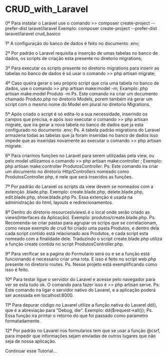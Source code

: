 # CRUD_with_Laravel

0º Para instalar o Laravel use o comando >> composer create-project --prefer-dist laravel/laravel <nome do projeto>
  Exemplo: composer create-project --prefer-dist laravel/laravel crud_basico

1º A configuração do banco de dados é feito no documento .env;

2º Por padrão o Laravel requisita a inserção de umas tabelas no banco de dados, os scripts de criação esta presente no diretorio migrations;

3º Para executar os scripts presente no diretorio migrations para inserir as tabelas no banco de dados é só usar o comando >> php artisan migrate;

4º Caso queira gerar o seu próprio script que cria uma tabela no banco de dados, use o comando >> php artisan make:model <nome do modelo> -m;
  Examplo: php artisan make:model Produto -m
  Ps. Este comando ira criar um documento chamado Produto.php no diretorio Models, porem também irá gerar um script com o mesmo nome do Model em plural no diretorio Migrations.
  
5º Após criado o script é só edita-lo a sua necessidade, inserindo os campos que precisa, e após isso executar o comando >> php artisan migrate, que ira gerar a nova tabela no banco de dados que ja esta configurado no documento .env;
Ps. A tabela padrão migrations do Laravel armazena todas as tabelas que ja foram inseridas no banco de dados isso impede que as inseridas novamente ao executar o comando >> php artisan migrate.
  
6º Para criarmos funções no Laravel para serem utilizadas pela view, ou pelo model utilizamos o comando >> php artisan make:controller <nome do controlador>;
  Exemplo: php artisan make:controller ProdutosController.
  Ps: Este comando ira criar um documento no diretorio Http/Controllers nomeado como ProdutosController.php, é nele que será inseridos as funções.
 
7º Por padrão do Laravel os scripts da view devem se nomeados com a extenção .blade.php.
  Exemplo: create.blade.php, delete.blade.php, edit.blade.php, show.blade.php
  Ps. Essa extenção é usada na administração do html, layouts e redirecionamentos.
  
8º Dentro do diretorio resources\views\ é o local onde serão criado as views(Interfaces da Aplicação).
  Exemplo: produtos/create.blade.php.
  Ps. Recomenda-se criar pastas para agrupar os scrips que se correlacionam, como nesse exemplo de crud foi criado uma pasta Produtos, e dentro dela cada script contido está relacionado aos Produtos, e cada script esta nomeado com a finalidade dele. Traduzindo o script create.blade.php utiliza a função create contida no script ProdutosController.php.
  
9º Para verificar se a pagina do Formulario será ou e se a função está funcionando é necessario criar uma rota. E isso é feito no script web.php presente no diretorio routes.
  Ps. Nesse projeto está exemplificando como isso é feito.
  
10º Para testar ligue o servidor do Laravel e acesse pelo navegador para ver se esta tudo ok. O comando para fazer isso é >> php artisan serve.
  Ps: Este comando ira ligar o servidor nativo do Lavarel, e a aplicação poderá ser acessada em localhost:8000.
  
11º Para depurar código no Lavarel utilize a função nativa do Lavarel dd(), que é a abreviação para "Debug, die".
  Exemplo: dd($request->all());
  Ps. Essa função ira printar o retorno do que foi passado como parametro formatadamente.
  
12º Por padrão no Lavarel nos formularios tem que se usar a função @csrf, para impedir que informações sejam enviadas de outros lugares que não seja de nossa aplicação. 
 
Continuar esse Tutorial...
  
